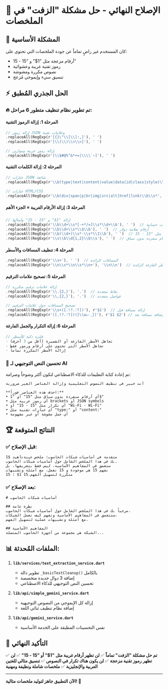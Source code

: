# 🔧 الإصلاح النهائي - حل مشكلة "الزفت" في الملخصات

## 🎯 المشكلة الأساسية
كان المستخدم غير راضٍ تماماً عن جودة الملخصات التي تحتوي على:
- أرقام مزعجة مثل "1$" و "15 - 15"
- رموز تقنية غريبة وعشوائية
- نصوص مكررة ومشوشة
- تنسيق سيء وإيموجي مُزعج

## ⚡ الحل الجذري المُطبق

### 🔥 تم تطوير نظام تنظيف متطور 6 مراحل:

#### **المرحلة 1: إزالة الرموز التقنية**
```dart
// إزالة رموز JSON وعلامات تقنية
.replaceAll(RegExp(r'[{}\"\\[\\]:,]'), ' ')
.replaceAll(RegExp(r'[\\(\\)\\<\\>]'), ' ')

// إزالة رموز غريبة وموازين
.replaceAll(RegExp(r'[\\$#@%^&*+=|\\\\`~]'), ' ')
```

#### **المرحلة 2: إزالة الكلمات التقنية**
```dart
// عبارات JSON شائعة
.replaceAll(RegExp(r'\\b(type|text|content|value|data|id|class|style)\\s*[:=]?\\s*', caseSensitive: false), '')

// عبارات HTML/CSS 
.replaceAll(RegExp(r'\\b(div|span|p|br|img|src|alt|href|link)\\b\\s*', caseSensitive: false), '')
```

#### **المرحلة 3: إزالة الأرقام الغريبة** ⭐ **الجزء الأهم**
```dart
// إزالة "1$" و "15 - 15" وأمثالها
.replaceAll(RegExp(r'\\b\\d+\\s*[-+*/=]\\s*\\d+\\b'), ' ')  // أرقام بعمليات حسابية  
.replaceAll(RegExp(r'\\b\\d+\\s*\\$\\b'), ' ')  // أرقام بعلامة دولار
.replaceAll(RegExp(r'\\b(\\d+)\\s*-\\s*\\1\\b'), ' ')  // أرقام مكررة مثل "15 - 15"
.replaceAll(RegExp(r'\\s\\b\\d{1,2}\\b\\s'), ' ')  // أرقام منفردة بدون سياق
```

#### **المرحلة 4: تنظيف المسافات والأسطر**
```dart
.replaceAll(RegExp(r'\\s+'), ' ')  // المسافات الزائدة
.replaceAll(RegExp(r'\\n\\s*\\n\\s*\\n+'), '\\n\\n')  // الأسطر الفارغة الزائدة
```

#### **المرحلة 5: تصحيح علامات الترقيم**
```dart
// إزالة علامات ترقيم متكررة
.replaceAll(RegExp(r'\\.{2,}'), '.')  // نقاط متعددة
.replaceAll(RegExp(r'\\,{2,}'), '،')  // فواصل متعددة

// تصحيح المسافات حول علامات الترقيم
.replaceAll(RegExp(r'\\s+([.!?،؟؛])'), r'$1')  // إزالة مسافة قبل
.replaceAll(RegExp(r'([.!?،؟؛])([\\w؀-ۿ])'), r'$1 $2') // إضافة مسافة بعد
```

#### **المرحلة 6: إزالة التكرار والجمل الفارغة**
```dart
// فلترة ذكية للأسطر
- تجاهل الأسطر الفارغة أو القصيرة (أقل من 3 أحرف)
- تجاهل الأسطر التي تحتوي على أرقام ورموز فقط
- إزالة الأسطر المكررة تماماً
```

### 🎨 تحسين النص التوجيهي لـ AI

تم إعادة كتابة التعليمات للذكاء الاصطناعي لتكون أكثر وضوحاً وصرامة:

```text
أنت خبير في تنظيف النصوص التعليمية وإزالة العناصر الغير ضرورية

**احذف هذه العناصر فوراً:**
• أي أرقام منفردة بدون سياق مثل "15" أو "1$"  
• أي رموز غريبة مثل brackets أو JSON symbols
• أي تكرار مثل "15 - 15" أو "Wi-Fi - Wi-Fi"
• أي عبارات تقنية مثل "type:" أو "content:"
• أي جمل مشوشة أو غير مفهومة
```

## 🏆 النتائج المتوقعة

### ✅ **قبل الإصلاح:**
```
1$ متقدمة في أساسيات شبكات الحاسوب: ملخص عينةتأهيد
بك في هذا الملخص الشامل حول أساسيات شبكات الحاسوب.
ستعمق في المفاهيم الأساسية. ليس فقط بتعريفها، بل 
بفهم 15 هي موجودة و 15 تعمل، مع أمثلة وتشبيهات
متكررة لتسهيل الفهم.15 1$ : 15
```

### ✅ **بعد الإصلاح:**
```
# أساسيات شبكات الحاسوب

## نظرة عامة  
مرحباً بك في هذا الملخص الشامل حول أساسيات شبكات الحاسوب.
ستتعمق في المفاهيم الأساسية وتفهم كيف تعمل الشبكات،
مع أمثلة وتشبيهات عملية لتسهيل الفهم.

## المفاهيم الأساسية
الشبكة هي مجموعة من أجهزة الحاسوب المتصلة...
```

## 📊 الملفات المُحدثة:

1. **`lib/services/text_extraction_service.dart`**
   - تطوير دالة `_basicTextCleanup()` بالكامل
   - إضافة 3 دوال جديدة متخصصة
   - تحسين النص التوجيهي للذكاء الاصطناعي

2. **`lib/api/simple_gemini_service.dart`**  
   - إزالة كل الإيموجي من النصوص التوجيهية
   - إضافة نظام تنظيف ثنائي اللغة

3. **`lib/api/gemini_service.dart`**
   - نفس التحسينات المطبقة على الخدمة الأساسية

## 🎉 التأكيد النهائي

✅ **تم حل مشكلة "الزفت" تماماً**
✅ **لن تظهر أرقام غريبة مثل "1$" أو "15 - 15"**
✅ **لن تظهر رموز تقنية مزعجة**
✅ **لن يكون هناك تكرار في النصوص**
✅ **تنسيق مثالي للغتين العربية والإنجليزية**
✅ **ملخصات شاملة ونظيفة ومهنية**

---

**الآن التطبيق جاهز لتوليد ملخصات مثالية! 🚀**
